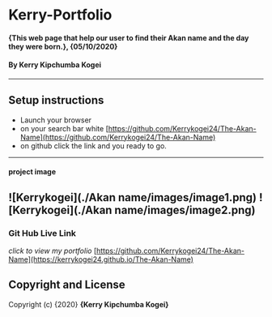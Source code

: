 # Kerry-Portfolio
#### {This web page that help our user to find their Akan name and the day they were born.}, {05/10/2020}
#### By **Kerry Kipchumba Kogei**    
---
## Setup instructions
* Launch your browser
* on your search bar white [https://github.com/Kerrykogei24/The-Akan-Name](https://github.com/Kerrykogei24/The-Akan-Name)
* on github click the link and you ready to go.
---
#### project image
![Kerrykogei](./Akan name/images/image1.png)
![Kerrykogei](./Akan name/images/image2.png)
---
### Git Hub Live Link
*click to view my portfolio*
[https://github.com/Kerrykogei24/The-Akan-Name](https://kerrykogei24.github.io/The-Akan-Name)

## Copyright and License

Copyright (c) {2020} **{Kerry Kipchumba Kogei}**




